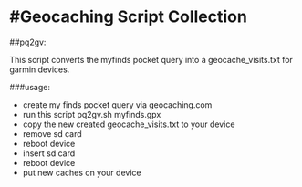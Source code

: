 #Geocaching Script Collection
============================

##pq2gv:

This script converts the myfinds pocket query into a geocache_visits.txt
for garmin devices.

###usage:

* create my finds pocket query via geocaching.com
* run this script pq2gv.sh myfinds.gpx
* copy the new created geocache_visits.txt to your device
* remove sd card
* reboot device
* insert sd card
* reboot device
* put new caches on your device
